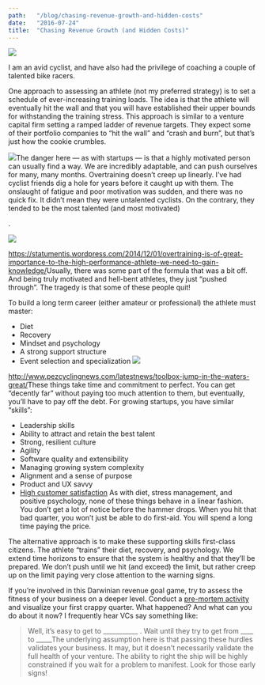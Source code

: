 ```yaml
---
path:	"/blog/chasing-revenue-growth-and-hidden-costs"
date:	"2016-07-24"
title:	"Chasing Revenue Growth (and Hidden Costs)"
---
```


![](/images/1*CngWKQyzvq75ZCfY_Ykfiw.png)

I am an avid cyclist, and have also had the privilege of coaching a couple of talented bike racers.

One approach to assessing an athlete (not my preferred strategy) is to set a schedule of ever-increasing training loads. The idea is that the athlete will eventually hit the wall and that you will have established their upper bounds for withstanding the training stress. This approach is similar to a venture capital firm setting a ramped ladder of revenue targets. They expect some of their portfolio companies to “hit the wall” and “crash and burn”, but that’s just how the cookie crumbles.

![](/images/1*l4Y3Av-2OuhG0peWMAAaTQ.png)The danger here — as with startups — is that a highly motivated person can usually find a way. We are incredibly adaptable, and can push ourselves for many, many months. Overtraining doesn’t creep up linearly. I’ve had cyclist friends dig a hole for years before it caught up with them. The onslaught of fatigue and poor motivation was sudden, and there was no quick fix. It didn’t mean they were untalented cyclists. On the contrary, they tended to be the most talented (and most motivated)

.

![](/images/1*Rq86bv2PjBdreeUw-KgjDQ.png)

<https://statumentis.wordpress.com/2014/12/01/overtraining-is-of-great-importance-to-the-high-performance-athlete-we-need-to-gain-knowledge/>Usually, there was some part of the formula that was a bit off. And being truly motivated and hell-bent athletes, they just “pushed through”. The tragedy is that some of these people quit!

To build a long term career (either amateur or professional) the athlete must master:

* Diet
* Recovery
* Mindset and psychology
* A strong support structure
* Event selection and specialization
![](/images/1*RLfp0Mee5q2AxCDxMLmPEw.png)

<http://www.pezcyclingnews.com/latestnews/toolbox-jump-in-the-waters-great/>These things take time and commitment to perfect. You can get “decently far” without paying too much attention to them, but eventually, you’ll have to pay off the debt. For growing startups, you have similar “skills”:

* Leadership skills
* Ability to attract and retain the best talent
* Strong, resilient culture
* Agility
* Software quality and extensibility
* Managing growing system complexity
* Alignment and a sense of purpose
* Product and UX savvy
* [High customer satisfaction](https://www.saastr.com/why-i-think-saas-companies-stall-out-at-20m-arr/)
As with diet, stress management, and positive psychology, none of these things behave in a linear fashion. You don’t get a lot of notice before the hammer drops. When you hit that bad quarter, you won’t just be able to do first-aid. You will spend a long time paying the price.

The alternative approach is to make these supporting skills first-class citizens. The athlete “trains” their diet, recovery, and psychology. We extend time horizons to ensure that the system is healthy and that they’ll be prepared. We don’t push until we hit (and exceed) the limit, but rather creep up on the limit paying very close attention to the warning signs.

If you’re involved in this Darwinian revenue goal game, try to assess the fitness of your business on a deeper level. Conduct a [pre-mortem activity](https://hbr.org/2007/09/performing-a-project-premortem) and visualize your first crappy quarter. What happened? And what can you do about it now? I frequently hear VCs say something like:


> Well, it’s easy to get to \_\_\_\_\_\_\_\_\_\_\_ . Wait until they try to get from \_\_\_\_ to \_\_\_\_\_The underlying assumption here is that passing these hurdles validates your business. It may, but it doesn’t necessarily validate the full health of your venture. The ability to right the ship will be highly constrained if you wait for a problem to manifest. Look for those early signs!

